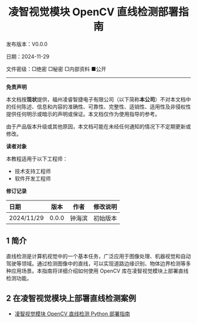 <h1 align="center">凌智视觉模块 OpenCV 直线检测部署指南</h1>

发布版本：V0.0.0

日期：2024-11-29

文件密级：□绝密 □秘密 □内部资料 ■公开  

---

**免责声明**  

本文档按**现状**提供，福州凌睿智捷电子有限公司（以下简称**本公司**）不对本文档中的任何陈述、信息和内容的准确性、可靠性、完整性、适销性、适用性及非侵权性提供任何明示或暗示的声明或保证。本文档仅作为使用指导的参考。  

由于产品版本升级或其他原因，本文档可能在未经任何通知的情况下不定期更新或修改。  

**读者对象**  

本教程适用于以下工程师：  

- 技术支持工程师  
- 软件开发工程师  

**修订记录**  

| **日期**     | **版本** | **作者** | **修改说明** |
|:-----------| -------- |--------| ------------ |
| 2024/11/29 | 0.0.0    | 钟海滨    | 初始版本     |

## 1 简介

直线检测是计算机视觉中的一个基本任务，广泛应用于图像处理、机器视觉和自动驾驶等领域。通过检测图像中的直线，可以实现道路边缘识别、物体边界检测等多种应用场景。本指南将详细介绍如何使用 OpenCV 库在凌智视觉模块上部署直线检测功能。

## 2 在凌智视觉模块上部署直线检测案例

- [凌智视觉模块 OpenCV 直线检测 Python 部署指南](./python/README.md)


